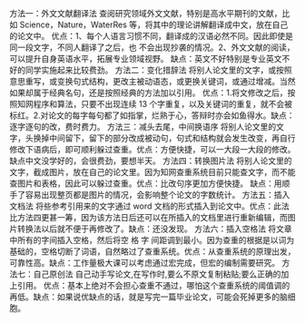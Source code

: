 方法一：外文文献翻译法
查阅研究领域外文文献，特别是高水平期刊的文献，比如 Science，Nature，WaterRes 等，将其中的理论讲解翻译成中文，放在自己的论文中。
优点：1、每个人语言习惯不同，翻译成的汉语必然不同。因此即使是同一段文字，不同人翻译了之后，也 不会出现抄袭的情况。2、外文文献的阅读，可以提升自身英语水平，拓展专业领域视野。
缺点：英文不好特别是专业英文不好的同学实施起来比较费劲。
方法二：变化措辞法
将别人论文里的文字，或按照意思重写，或变换句式结构，更改主被动语态，或更换关键词，或通过增减。当然如果却属于经典名句，还是按照经典的方法加以引用。
优点：1.将文修改之后，按照知网程序和算法，只要不出现连续 13 个字重复，以及关键词的重复，就不会被标红。2.对论文的每字每句都了如指掌，烂熟于心，答辩时亦会如鱼得水。缺点：逐字逐句的改，费时费力。
方法三：减头去尾，中间换语序
将别人论文里的文字，头换掉中间留下，留下的部分改成被动句，句式和结构就会发生改变，再自行修改下语病后，即可顺利躲过查重。优点：方便快捷，可以一大段一大段的修改。缺点中文没学好的，会很费劲，要想半天。
方法四：转换图片法
将别人论文里的文字，截成图片，放在自己的论文里。因为知网查重系统目前只能查文字，而不能查图片和表格，因此可以躲过查重。优点：比改句序更加方便快捷。
缺点：用顺手了容易出现整页都是图片的情况，会影响整个论文的字数统计。
方法五：插入文档法
将些参考引用来的文字通过 word 文档的形式插入到论文中。优点：此法比方法四更甚一筹，因为该方法日后还可以在所插入的文档里进行重新编辑，而图片转换法以后就不便于再修改了。缺点：还没发现。
方法六：插入空格法
将文章中所有的字间插入空格，然后将空 格 字 间距调到最小。因为查重的根据是以词为基础的，空格切断了词语，自然略过了查重系统。优点：从查重系统的原理出发，可靠性高。缺点：工作量极大课可以考虑通过宏完成，但宏的编制需要研究。
方法七：自己原创法
自己动手写论文,在写作时,要么不原文复制粘贴;要么正确的加上引用。
优点：基本上绝对不会担心查重不通过，哪怕这个查重系统的阈值调的再低。缺点：如果说优缺点的话，就是写完一篇毕业论文，可能会死掉更多的脑细胞。
